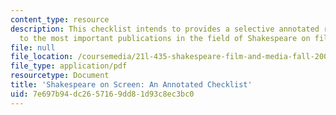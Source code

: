 ```yaml
---
content_type: resource
description: This checklist intends to provides a selective annotated reference guide
  to the most important publications in the field of Shakespeare on film and television.
file: null
file_location: /coursemedia/21l-435-shakespeare-film-and-media-fall-2002/7e697b94dc2657169dd81d93c8ec3bc0_f02onscreen.pdf
file_type: application/pdf
resourcetype: Document
title: 'Shakespeare on Screen: An Annotated Checklist'
uid: 7e697b94-dc26-5716-9dd8-1d93c8ec3bc0
---
```

